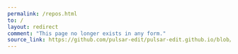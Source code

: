 ```yaml
---
permalink: /repos.html
to: /
layout: redirect
comment: "This page no longer exists in any form."
source_link: https://github.com/pulsar-edit/pulsar-edit.github.io/blob/a719fbf619d18d3032ccc9aaef8baa7fed8d2068/docs/repos.md
---
```

